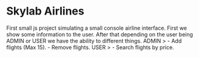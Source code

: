# Skylab Airlines

First small js project simulating a small console airline interface.  First we show some information to the user.
After that depending on the user being ADMIN or USER we have the ability to different things.
ADMIN > - Add flights (Max 15).
        - Remove flights.
USER >  - Search flights by price.
